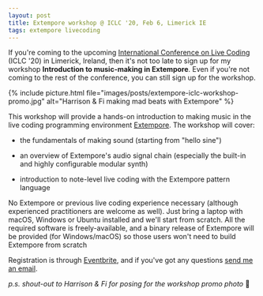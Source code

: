 ```yaml
---
layout: post
title: Extempore workshop @ ICLC '20, Feb 6, Limerick IE
tags: extempore livecoding
---
```


If you're coming to the upcoming [International Conference on Live
Coding](https://iclc.toplap.org/2020/) (ICLC '20) in Limerick,
Ireland, then it's not too late to sign up for my workshop **Introduction to
music-making in Extempore**. Even if you're not coming to the rest of the
conference, you can still sign up for the workshop.

{% include picture.html file="images/posts/extempore-iclc-workshop-promo.jpg" alt="Harrison & Fi making mad beats with Extempore" %}

This workshop will provide a hands-on introduction to making music in the live
coding programming environment [Extempore](https://github.com/digego/extempore).
The workshop will cover:

- the fundamentals of making sound (starting from "hello sine")

- an overview of Extempore's audio signal chain (especially the built-in and
  highly configurable modular synth)

- introduction to note-level live coding with the Extempore pattern language

No Extempore or previous live coding experience necessary (although experienced
practitioners are welcome as well). Just bring a laptop with macOS, Windows or
Ubuntu installed and we'll start from scratch. All the required software is
freely-available, and a binary release of Extempore will be provided (for
Windows/macOS) so those users won't need to build Extempore from scratch

Registration is through
[Eventbrite](https://www.eventbrite.ie/e/introduction-to-music-making-in-extempore-tickets-89794851819),
and if you've got any questions [send me an email](mailto:ben.swift@anu.edu.au).

_p.s. shout-out to Harrison & Fi for posing for the workshop promo photo_ 📸
